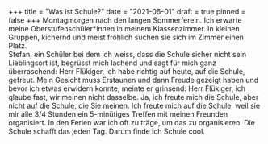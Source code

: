 +++
title = "Was ist Schule?"
date = "2021-06-01"
draft = true
pinned = false
+++
Montagmorgen nach den langen Sommerferein. Ich erwarte meine Oberstufenschüler*innen in meinem Klassenzimmer. In kleinen Gruppen, kichernd und meist fröhlich suchen sie sich im Zimmer einen Platz. \
Stefan, ein Schüler bei dem ich weiss, dass die Schule sicher nicht sein Lieblingsort ist, begrüsst mich lachend und sagt für mich ganz überraschend: Herr Flükiger, ich habe richtig auf heute, auf die Schule, gefreut. Mein Gesicht muss Erstaunen und dann Freude gezeigt haben und bevor ich etwas erwidern konnte, meinte er grinsend: Herr Flükiger, ich glaube fast, wir meinen nicht dasselbe. Ja, ich freute mich die Schule, aber nicht auf die Schule, die Sie meinen. Ich freute mich auf die Schule, weil sie mir alle 3/4 Stunden ein 5-minütiges Treffen mit meinen Freunden organisiert. In den Ferien war ich oft zu träge, um das zu organisieren. Die Schule  schafft das jeden Tag. Darum finde ich Schule cool.